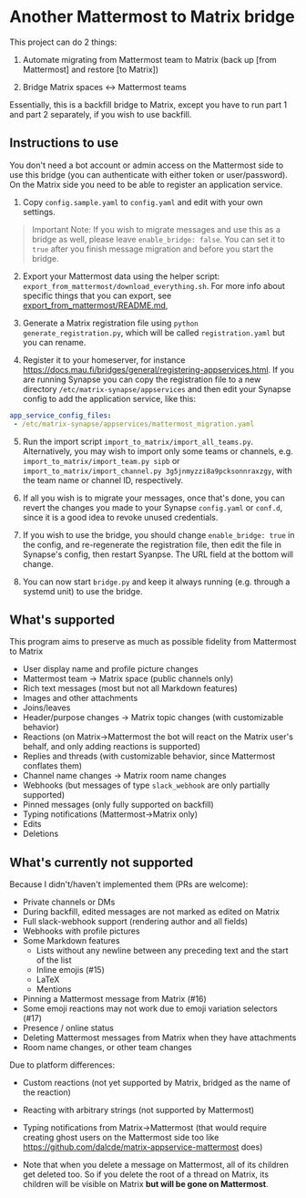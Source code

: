 # Another Mattermost to Matrix bridge

This project can do 2 things:

1. Automate migrating from Mattermost team to Matrix (back up [from Mattermost] and restore [to Matrix])

2. Bridge Matrix spaces <-> Mattermost teams

Essentially, this is a backfill bridge to Matrix, except you have to run part 1 and part 2 separately, if you wish to use backfill.

## Instructions to use

You don't need a bot account or admin access on the Mattermost side to use this bridge (you can authenticate with either token or user/password). On the Matrix side you need to be able to register an application service.

1. Copy `config.sample.yaml` to `config.yaml` and edit with your own settings.

> Important Note: If you wish to migrate messages and use this as a bridge as well, please leave `enable_bridge: false`. You can set it to `true` after you finish message migration and before you start the bridge.

2. Export your Mattermost data using the helper script: `export_from_mattermost/download_everything.sh`. For more info about specific things that you can export, see [export_from_mattermost/README.md](export_from_mattermost/README.md), 

3. Generate a Matrix registration file using `python generate_registration.py`, which will be called `registration.yaml` but you can rename.

4. Register it to your homeserver, for instance <https://docs.mau.fi/bridges/general/registering-appservices.html>. If you are running Synapse you can copy the registration file to a new directory `/etc/matrix-synapse/appservices` and then edit your Synapse config to add the application service, like this:

```yaml
app_service_config_files:
 - /etc/matrix-synapse/appservices/mattermost_migration.yaml
```

5. Run the import script `import_to_matrix/import_all_teams.py`. Alternatively, you may wish to import only some teams or channels, e.g. `import_to_matrix/import_team.py sipb` or `import_to_matrix/import_channel.py 3g5jnmyzzi8a9pcksonnraxzgy`, with the team name or channel ID, respectively.

6. If all you wish is to migrate your messages, once that's done, you can revert the changes you made to your Synapse `config.yaml` or `conf.d`, since it is a good idea to revoke unused credentials.

7. If you wish to use the bridge, you should change `enable_bridge: true` in the config, and re-regenerate the registration file, then edit the file in Synapse's config, then restart Syanpse. The URL field at the bottom will change.

8. You can now start `bridge.py` and keep it always running (e.g. through a systemd unit) to use the bridge.

## What's supported

This program aims to preserve as much as possible fidelity from Mattermost to Matrix

* User display name and profile picture changes 
* Mattermost team -> Matrix space (public channels only)
* Rich text messages (most but not all Markdown features)
* Images and other attachments
* Joins/leaves
* Header/purpose changes -> Matrix topic changes (with customizable behavior)
* Reactions (on Matrix->Mattermost the bot will react on the Matrix user's behalf, and only adding reactions is supported)
* Replies and threads (with customizable behavior, since Mattermost conflates them)
* Channel name changes -> Matrix room name changes
* Webhooks (but messages of type `slack_webhook` are only partially supported)
* Pinned messages (only fully supported on backfill)
* Typing notifications (Mattermost->Matrix only)
* Edits
* Deletions

## What's currently not supported

Because I didn't/haven't implemented them (PRs are welcome):

* Private channels or DMs
* During backfill, edited messages are not marked as edited on Matrix
* Full slack-webhook support (rendering author and all fields)
* Webhooks with profile pictures
* Some Markdown features
    * Lists without any newline between any preceding text and the start of the list
    * Inline emojis (#15)
    * LaTeX
    * Mentions
* Pinning a Mattermost message from Matrix (#16)
* Some emoji reactions may not work due to emoji variation selectors (#17)
* Presence / online status
* Deleting Mattermost messages from Matrix when they have attachments
* Room name changes, or other team changes

Due to platform differences:

* Custom reactions (not yet supported by Matrix, bridged as the name of the reaction)
* Reacting with arbitrary strings (not supported by Mattermost)
* Typing notifications from Matrix->Mattermost (that would require creating ghost users on the Mattermost side too like https://github.com/dalcde/matrix-appservice-mattermost does)

* Note that when you delete a message on Mattermost, all of its children get deleted too. So if you delete the root of a thread on Matrix, its children will be visible on Matrix **but will be gone on Mattermost**.